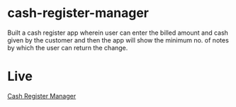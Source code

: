 # cash-register-manager
Built a cash register app wherein user can enter the billed amount and cash given by the customer and then the app will show the minimum no. of notes by which the user can return the change.

# Live
[Cash Register Manager](https://rm-cash-register.netlify.app/)
